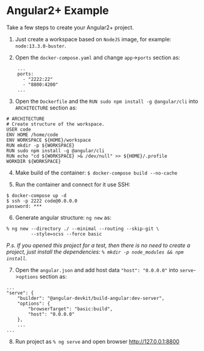 # Angular2+ Example

Take a few steps to create your Angular2+ project.

1. Just create a workspace based on `NodeJS` image, for example: `node:13.3.0-buster`. 

2. Open the `docker-compose.yaml` and change `app`->`ports` section as:
```
    ...
    ports:
      - "2222:22"
      - "8800:4200"
    ...
```

3. Open the `Dockerfile` and the `RUN sudo npm install -g @angular/cli` into `ARCHITECTURE` section as:
```
# ARCHITECTURE
# Create structure of the workspace.
USER code
ENV HOME /home/code
ENV WORKSPACE ${HOME}/workspace
RUN mkdir -p ${WORKSPACE}
RUN sudo npm install -g @angular/cli
RUN echo "cd ${WORKSPACE} >& /dev/null" >> ${HOME}/.profile
WORKDIR ${WORKSPACE}
```

4. Make build of the container:
`$ docker-compose build --no-cache`

5. Run the container and connect for it use SSH:
```
$ docker-compose up -d
$ ssh -p 2222 code@0.0.0.0
password: ***
```

6. Generate angular structure: `ng new` as:
```
% ng new --directory ./ --minimal --routing --skip-git \
         --style=scss --force basic
```

*P.s. If you opened this project for a test, then there is no need to create a project, just install the dependencies: `% mkdir -p node_modules && npm install`.*

7. Open the `angular.json` and add host data `"host": "0.0.0.0"` into `serve`->`options` section as:
```
...
"serve": {
    "builder": "@angular-devkit/build-angular:dev-server",
    "options": {
        "browserTarget": "basic:build",
        "host": "0.0.0.0"
    },
    ...
...
```

8. Run project as `% ng serve` and open browser http://127.0.0.1:8800
